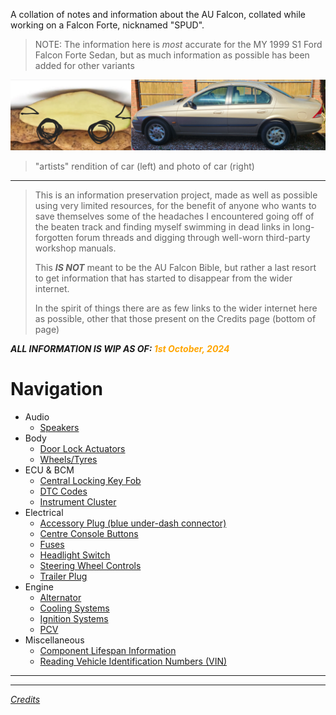 A collation of notes and information about the AU Falcon, collated while working on a Falcon Forte, nicknamed "SPUD".

> NOTE: The information here is *most* accurate for the MY 1999 S1 Ford Falcon Forte Sedan, but as much information as possible has been added for other variants

![Side by side comparison: spud (left) VS. SPUD (right)](./side-by-side.jpg)
> "artists" rendition of car (left) and photo of car (right)

---

> This is an information preservation project, made as well as possible using very limited resources, for the benefit of anyone who wants to save themselves some of the headaches I encountered going off of the beaten track and finding myself swimming in dead links in long-forgotten forum threads and digging through well-worn third-party workshop manuals.
> 
> This ***IS NOT*** meant to be the AU Falcon Bible, but rather a last resort to get information that has started to disappear from the wider internet.
> 
> In the spirit of things there are as few links to the wider internet here as possible, other that those present on the Credits page (bottom of page)

***ALL INFORMATION IS WIP AS OF: <span style="color: orange">1st October, 2024</span>***

# Navigation
- Audio
  - [Speakers](./Audio/Speakers/Speakers.md)
- Body
  - [Door Lock Actuators](./Body/DoorLockActuators/DoorLockActuators.md)
  - [Wheels/Tyres](./Body/WheelTyres/WheelTyres.md)
- ECU & BCM
  - [Central Locking Key Fob](./ECUBCM/Keyfob/Keyfob.md)
  - [DTC Codes](./ECUBCM/DTCCodes/DTCCodes.md)
  - [Instrument Cluster](./ECUBCM/InstrumentCluster/InstrumentCluster.md)
- Electrical
  - [Accessory Plug (blue under-dash connector)](./Electrical/AccessoryPlug/AccessoryPlug.md)
  - [Centre Console Buttons](./Electrical/CentreConsoleButtons/CentreConsoleButtons.md)
  - [Fuses](./Electrical/Fuses/Fuses.md)
  - [Headlight Switch](./Electrical/HLSwitch/HLSwitch.md)
  - [Steering Wheel Controls](./Electrical/SteeringControls/SteeringControls.md)
  - [Trailer Plug](./Electrical/TrailerPlug/TrailerPlug.md)
- Engine
  - [Alternator](./Engine/Alternator/Alternator.md)
  - [Cooling Systems](./Engine/CoolingSystems/CoolingSystems.md)
  - [Ignition Systems](./Engine/Ignition/Ignition.md)
  - [PCV](./Engine/PCV/PCV.md)
- Miscellaneous
  - [Component Lifespan Information](./Miscellaneous/Lifespans/Lifespans.md)
  - [Reading Vehicle Identification Numbers (VIN)](./Miscellaneous/VIN/VIN.md)

---
---

*[Credits](./Credits.md)*